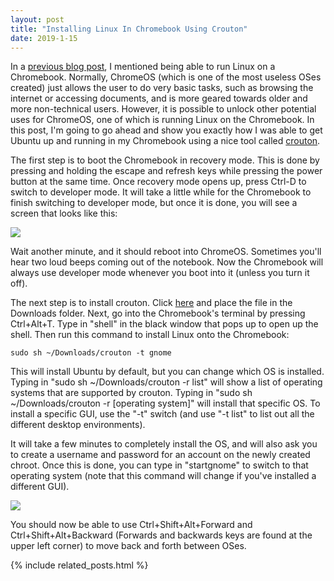 ```yaml
---
layout: post
title: "Installing Linux In Chromebook Using Crouton"
date: 2019-1-15
---
```


In a <a href="../14/my-raspberrypi-workstation.html">previous blog post</a>, I mentioned being able to run Linux on a Chromebook. Normally, ChromeOS (which is one of the most useless OSes created) just allows the user to do very basic tasks, such as browsing the internet or accessing documents, and is more geared towards older and more non-technical users. However, it is possible to unlock other potential uses for ChromeOS, one of which is running Linux on the Chromebook. In this post, I'm going to go ahead and show you exactly how I was able to get Ubuntu up and running in my Chromebook using a nice tool called <a href="https://github.com/dnschneid/crouton">crouton</a>.

The first step is to boot the Chromebook in recovery mode. This is done by pressing and holding the escape and refresh keys while pressing the power button at the same time. Once recovery mode opens up, press Ctrl-D to switch to developer mode. It will take a little while for the Chromebook to finish switching to developer mode, but once it is done, you will see a screen that looks like this:

<img src="../../../assets/img/2019-1-15-installing-linux-in-chromebook/boot.jpg">

Wait another minute, and it should reboot into ChromeOS. Sometimes you'll hear two loud beeps coming out of the notebook. Now the Chromebook will always use developer mode whenever you boot into it (unless you turn it off).

The next step is to install crouton. Click <a href="https://goo.gl/fd3zc">here</a> and place the file in the Downloads folder. Next, go into the Chromebook's terminal by pressing Ctrl+Alt+T. Type in "shell" in the black window that pops up to open up the shell. Then run this command to install Linux onto the Chromebook:

```
sudo sh ~/Downloads/crouton -t gnome
```

This will install Ubuntu by default, but you can change which OS is installed. Typing in "sudo sh ~/Downloads/crouton -r list" will show a list of operating systems that are supported by crouton. Typing in "sudo sh ~/Downloads/crouton -r [operating system]" will install that specific OS. To install a specific GUI, use the "-t" switch (and use "-t list" to list out all the different desktop environments).

It will take a few minutes to completely install the OS, and will also ask you to create a username and password for an account on the newly created chroot. Once this is done, you can type in "startgnome" to switch to that operating system (note that this command will change if you've installed a different GUI). 

<img src="../../../assets/img/2019-1-15-installing-linux-in-chromebook/linux.jpg">

You should now be able to use Ctrl+Shift+Alt+Forward and Ctrl+Shift+Alt+Backward (Forwards and backwards keys are found at the upper left corner) to move back and forth between OSes.

{% include related_posts.html %}

